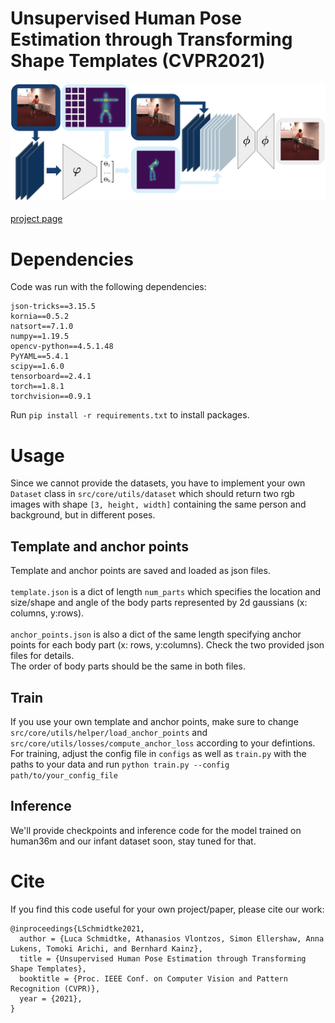 # Unsupervised Human Pose Estimation through Transforming Shape Templates (CVPR2021)
![alt text](method_figure.png)
<br>
<br>
[project page](infamtmotion.github.io)


# Dependencies
Code was run with the following dependencies:
```
json-tricks==3.15.5
kornia==0.5.2
natsort==7.1.0
numpy==1.19.5
opencv-python==4.5.1.48
PyYAML==5.4.1
scipy==1.6.0
tensorboard==2.4.1
torch==1.8.1
torchvision==0.9.1
```
Run ```pip install -r requirements.txt``` to install packages.

# Usage
Since we cannot provide the datasets, you have to implement your own ```Dataset``` class in ```src/core/utils/dataset``` which should return two rgb images with shape ```[3, height, width]``` containing the same person and background, but in different poses.
<br>
## Template and anchor points
Template and anchor points are saved and loaded as json files. <br>
<br>
```template.json``` is a dict of length ```num_parts``` which specifies the location and size/shape and angle of the body parts represented by 2d gaussians (x: columns, y:rows). <br>
<br>
```anchor_points.json``` is also a dict of the same length specifying anchor points for each body part (x: rows, y:columns).
Check the two provided json files for details. <br>
The order of body parts should be the same in both files.
<br>
## Train
If you use your own template and anchor points, make sure to change ```src/core/utils/helper/load_anchor_points``` and ```src/core/utils/losses/compute_anchor_loss``` according to your defintions.
For training, adjust the config file in ```configs``` as well as ```train.py``` with the paths to your data and run ```python train.py --config path/to/your_config_file```

## Inference
We'll provide checkpoints and inference code for the model trained on human36m and our infant dataset soon, stay tuned for that.

# Cite
If you find this code useful for your own project/paper, please cite our work:
<br>
```
@inproceedings{LSchmidtke2021,
  author = {Luca Schmidtke, Athanasios Vlontzos, Simon Ellershaw, Anna Lukens, Tomoki Arichi, and Bernhard Kainz},
  title = {Unsupervised Human Pose Estimation through Transforming Shape Templates},
  booktitle = {Proc. IEEE Conf. on Computer Vision and Pattern Recognition (CVPR)},
  year = {2021},
}
```
